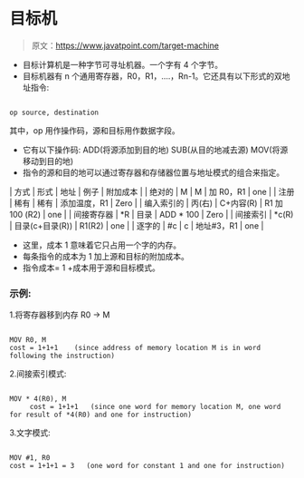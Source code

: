 # 目标机

> 原文：<https://www.javatpoint.com/target-machine>

*   目标计算机是一种字节可寻址机器。一个字有 4 个字节。
*   目标机器有 n 个通用寄存器，R0，R1，....，Rn-1。它还具有以下形式的双地址指令:

```

op source, destination

```

其中，op 用作操作码，源和目标用作数据字段。

*   它有以下操作码:
    ADD(将源添加到目的地)
    SUB(从目的地减去源)
    MOV(将源移动到目的地)
*   指令的源和目的地可以通过寄存器和存储器位置与地址模式的组合来指定。

| 方式 | 形式 | 地址 | 例子 | 附加成本 |
| 绝对的 | M | M | 加 R0，R1 | one |
| 注册 | 稀有 | 稀有 | 添加温度，R1 | Zero |
| 编入索引的 | 丙(右) | C+内容(R) | R1 加 100 (R2) | one |
| 间接寄存器 | *R | 目录 | ADD * 100 | Zero |
| 间接索引 | *c(R) | 目录(c+目录(R)) | R1(R2) | one |
| 逐字的 | #c | c | 地址#3，R1 | one |

*   这里，成本 1 意味着它只占用一个字的内存。
*   每条指令的成本为 1 加上源和目标的附加成本。
*   指令成本= 1 +成本用于源和目标模式。

### 示例:

1.将寄存器移到内存 R0 → M

```

MOV R0, M
cost = 1+1+1    (since address of memory location M is in word following the instruction)

```

2.间接索引模式:

```

MOV * 4(R0), M
     cost = 1+1+1   (since one word for memory location M, one word
for result of *4(R0) and one for instruction)

```

3.文字模式:

```

MOV #1, R0
cost = 1+1+1 = 3   (one word for constant 1 and one for instruction)

```